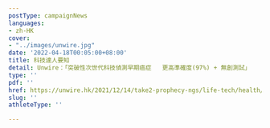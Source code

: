 ```yaml
---
postType: campaignNews
languages:
- zh-HK
cover:
- "../images/unwire.jpg"
date: '2022-04-18T00:05:00+08:00'
title: 科技達人要知
detail: Unwire：「突破性次世代科技偵測早期癌症   更高準確度(97%) + 無創測試」
type: ''
pdf: ''
href: https://unwire.hk/2021/12/14/take2-prophecy-ngs/life-tech/health/
slug: ''
athleteType: ''

---
```

